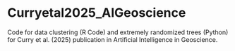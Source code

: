 # Curryetal2025_AIGeoscience
Code for data clustering (R Code) and extremely randomized trees (Python) for Curry et al. (2025) publication in Artificial Intelligence in Geoscience.
